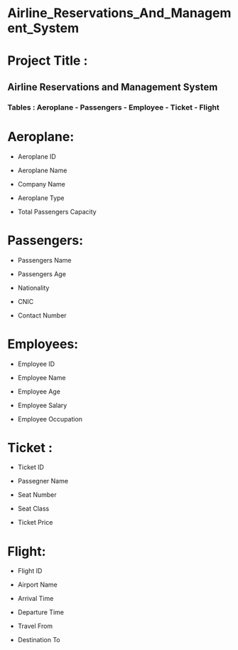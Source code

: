 # Airline_Reservations_And_Management_System

# Project Title :

## Airline Reservations and Management System

### Tables : Aeroplane - Passengers - Employee - Ticket - Flight



# Aeroplane: 

- Aeroplane ID

- Aeroplane Name

- Company Name

- Aeroplane Type

- Total Passengers Capacity



# Passengers:

- Passengers Name

- Passengers Age

- Nationality

- CNIC

- Contact Number



# Employees:

- Employee ID

- Employee Name

- Employee Age

- Employee Salary

- Employee Occupation 



# Ticket :

- Ticket ID

- Passegner Name

- Seat Number

- Seat Class

- Ticket Price 



# Flight:

- Flight ID

- Airport Name

- Arrival Time

- Departure Time

- Travel From

- Destination To

 
